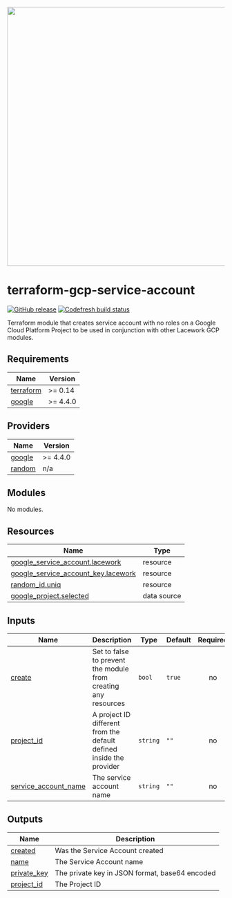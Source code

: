 <a href="https://lacework.com"><img src="https://techally-content.s3-us-west-1.amazonaws.com/public-content/lacework_logo_full.png" width="600"></a>

# terraform-gcp-service-account

[![GitHub release](https://img.shields.io/github/release/lacework/terraform-gcp-service-account.svg)](https://github.com/lacework/terraform-gcp-service-account/releases/)
[![Codefresh build status]( https://g.codefresh.io/api/badges/pipeline/lacework/terraform-modules%2Ftest-compatibility?type=cf-1&key=eyJhbGciOiJIUzI1NiJ9.NWVmNTAxOGU4Y2FjOGQzYTkxYjg3ZDEx.RJ3DEzWmBXrJX7m38iExJ_ntGv4_Ip8VTa-an8gBwBo)]( https://g.codefresh.io/pipelines/edit/new/builds?id=607e25e6728f5a6fba30431b&pipeline=test-compatibility&projects=terraform-modules&projectId=607db54b728f5a5f8930405d)

Terraform module that creates service account with no roles
on a Google Cloud Platform Project to be used in conjunction with
other Lacework GCP modules.
<!-- BEGIN_TF_DOCS -->
## Requirements

| Name | Version |
|------|---------|
| <a name="requirement_terraform"></a> [terraform](#requirement\_terraform) | >= 0.14 |
| <a name="requirement_google"></a> [google](#requirement\_google) | >= 4.4.0 |

## Providers

| Name | Version |
|------|---------|
| <a name="provider_google"></a> [google](#provider\_google) | >= 4.4.0 |
| <a name="provider_random"></a> [random](#provider\_random) | n/a |

## Modules

No modules.

## Resources

| Name | Type |
|------|------|
| [google_service_account.lacework](https://registry.terraform.io/providers/hashicorp/google/latest/docs/resources/service_account) | resource |
| [google_service_account_key.lacework](https://registry.terraform.io/providers/hashicorp/google/latest/docs/resources/service_account_key) | resource |
| [random_id.uniq](https://registry.terraform.io/providers/hashicorp/random/latest/docs/resources/id) | resource |
| [google_project.selected](https://registry.terraform.io/providers/hashicorp/google/latest/docs/data-sources/project) | data source |

## Inputs

| Name | Description | Type | Default | Required |
|------|-------------|------|---------|:--------:|
| <a name="input_create"></a> [create](#input\_create) | Set to false to prevent the module from creating any resources | `bool` | `true` | no |
| <a name="input_project_id"></a> [project\_id](#input\_project\_id) | A project ID different from the default defined inside the provider | `string` | `""` | no |
| <a name="input_service_account_name"></a> [service\_account\_name](#input\_service\_account\_name) | The service account name | `string` | `""` | no |

## Outputs

| Name | Description |
|------|-------------|
| <a name="output_created"></a> [created](#output\_created) | Was the Service Account created |
| <a name="output_name"></a> [name](#output\_name) | The Service Account name |
| <a name="output_private_key"></a> [private\_key](#output\_private\_key) | The private key in JSON format, base64 encoded |
| <a name="output_project_id"></a> [project\_id](#output\_project\_id) | The Project ID |
<!-- END_TF_DOCS -->